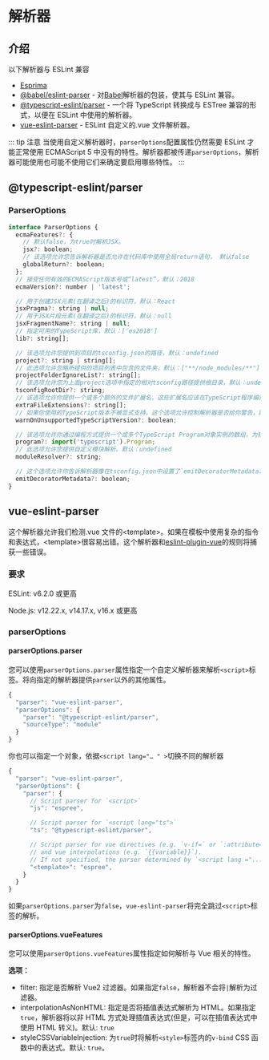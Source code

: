# 解析器

## 介绍

以下解析器与 ESLint 兼容

- [Esprima](https://www.npmjs.com/package/esprima)
- [@babel/eslint-parser](https://www.npmjs.com/package/@babel/eslint-parser) - 对[Babel](https://babeljs.io/)解析器的包装，使其与 ESLint 兼容。
- [@typescript-eslint/parser](https://www.npmjs.com/package/@typescript-eslint/parser) - 一个将 TypeScript 转换成与 ESTree 兼容的形式，以便在 ESLint 中使用的解析器。
- [vue-eslint-parser](https://www.npmjs.com/package/vue-eslint-parser) - ESLint 自定义的.vue 文件解析器。

::: tip 注意
当使用自定义解析器时，`parserOptions`配置属性仍然需要 ESLint 才能正常使用 ECMAScript 5 中没有的特性。解析器都被传递`parserOptions`，解析器可能使用也可能不使用它们来确定要启用哪些特性。
:::

## @typescript-eslint/parser

### ParserOptions

```js
interface ParserOptions {
  ecmaFeatures?: {
    // 默认false，为true时解析JSX。
    jsx?: boolean;
    // 该选项允许您告诉解析器是否允许在代码库中使用全局return语句， 默认false
    globalReturn?: boolean;
  };
  // 接受任何有效的ECMAScript版本号或“latest”，默认：2018
  ecmaVersion?: number | 'latest';

  // 用于创建JSX元素(在翻译之后)的标识符，默认：React
  jsxPragma?: string | null;
  // 用于JSX片段元素(在翻译之后)的标识符，默认：null
  jsxFragmentName?: string | null;
  // 指定可用的TypeScript库，默认：['es2018']
  lib?: string[];

  // 该选项允许您提供到项目的tsconfig.json的路径，默认：undefined
  project?: string | string[];
  // 此选项允许忽略所提供的项目列表中包含的文件夹，默认：["**/node_modules/**"]
  projectFolderIgnoreList?: string[];
  // 该选项允许您为上面project选项中指定的相对tsconfig路径提供根目录，默认：undefined
  tsconfigRootDir?: string;
  // 该选项允许你提供一个或多个额外的文件扩展名，这些扩展名应该在TypeScript程序编译时考虑。默认：undefined
  extraFileExtensions?: string[];
  // 如果你使用的TypeScript版本不被显式支持，这个选项允许控制解析器是否给你警告，默认：true
  warnOnUnsupportedTypeScriptVersion?: boolean;

  // 该选项允许你通过编程方式提供一个或多个TypeScript Program对象实例的数组，为规则提供类型信息。默认：undefined
  program?: import('typescript').Program;
  // 此选项允许您提供自定义模块解析。默认：undefined
  moduleResolver?: string;

  // 这个选项允许你告诉解析器像在tsconfig.json中设置了`emitDecoratorMetadata: true`一样行动，但没有类型感知检测。默认：undefined
  emitDecoratorMetadata?: boolean;
}
```

## vue-eslint-parser

这个解析器允许我们检测.vue 文件的\<template\>。如果在模板中使用复杂的指令和表达式，\<template\>很容易出错。这个解析器和[eslint-plugin-vue](https://eslint.vuejs.org/)的规则将捕获一些错误。

### 要求

ESLint: v6.2.0 或更高

Node.js: v12.22.x, v14.17.x, v16.x 或更高

### parserOptions

#### parserOptions.parser

您可以使用`parserOptions.parser`属性指定一个自定义解析器来解析`<script>`标签。将向指定的解析器提供`parser`以外的其他属性。

```js
{
  "parser": "vue-eslint-parser",
  "parserOptions": {
    "parser": "@typescript-eslint/parser",
    "sourceType": "module"
  }
}
```

你也可以指定一个对象，依据`<script lang="… " >`切换不同的解析器

```js
{
  "parser": "vue-eslint-parser",
  "parserOptions": {
    "parser": {
      // Script parser for `<script>`
      "js": "espree",

      // Script parser for `<script lang="ts">`
      "ts": "@typescript-eslint/parser",

      // Script parser for vue directives (e.g. `v-if=` or `:attribute=`)
      // and vue interpolations (e.g. `{{variable}}`).
      // If not specified, the parser determined by `<script lang ="...">` is used.
      "<template>": "espree",
    }
  }
}
```

如果`parserOptions.parser`为`false`，`vue-eslint-parser`将完全跳过`<script>`标签的解析。

#### parserOptions.vueFeatures

您可以使用`parserOptions.vueFeatures`属性指定如何解析与 Vue 相关的特性。

**选项：**

- filter: 指定是否解析 Vue2 过滤器。如果指定`false`，解析器不会将`|`解析为过滤器。
- interpolationAsNonHTML: 指定是否将插值表达式解析为 HTML。如果指定`true`，解析器将以非 HTML 方式处理插值表达式(但是，可以在插值表达式中使用 HTML 转义)。默认: `true`
- styleCSSVariableInjection: 为`true`时将解析`<style>`标签内的`v-bind` CSS 函数中的表达式。默认: `true`。
